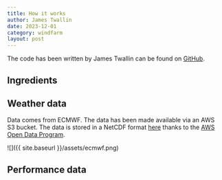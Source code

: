 ```yaml
---
title: How it works
author: James Twallin
date: 2023-12-01
category: windfarm
layout: post
---
```


The code has been written by James Twallin can be found on [GitHub][1]. 

Ingredients
-------------

## Weather data

Data comes from ECMWF. The data has been made available via an AWS S3 bucket. The data is stored in a NetCDF format [here][2] thanks to the [AWS Open Data Program][2].


![]({{ site.baseurl }}/assets/ecmwf.png)




## Performance data


[1]: https://github.com/JamesTwallin/BM_analysis
[2]: https://registry.opendata.aws/ecmwf-era5/